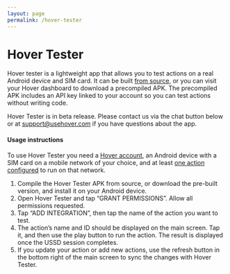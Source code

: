 ```yaml
---
layout: page
permalink: /hover-tester
---
```


# Hover Tester

Hover tester is a lightweight app that allows you to test actions on a real Android device and SIM card. It can be built [from source](https://github.com/UseHover/Tester), or you can visit your Hover dashboard to download a precompiled APK. The precompiled APK includes an API key linked to your account so you can test actions without writing code.

<div class="call-out call-out-info">
    <p>Hover Tester is in beta release. Please contact us via the chat button below or at <a target="_blank" href="mailto:support@usehover.com">support@usehover.com</a> if you have questions about the app.</p>
</div>

#### Usage instructions

To use Hover Tester you need a <a target="_blank" href="https://www.usehover.com/u/sign_up">Hover account</a>, an Android device with a SIM card on a mobile network of your choice, and at least [one action configured](/actions) to run on that network.

1.  Compile the Hover Tester APK from source, or download the pre-built version, and install it on your Android device.
2.  Open Hover Tester and tap “GRANT PERMISSIONS”. Allow all permissions requested.
3.  Tap “ADD INTEGRATION”, then tap the name of the action you want to test.
4.  The action’s name and ID should be displayed on the main screen. Tap it, and then use the play button to run the action. The result is displayed once the USSD session completes.
5.  If you update your action or add new actions, use the refresh button in the bottom right of the main screen to sync the changes with Hover Tester.
